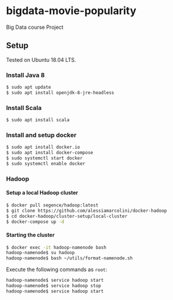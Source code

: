 # bigdata-movie-popularity
Big Data course Project

## Setup
Tested on Ubuntu 18.04 LTS.

### Install Java 8

```bash
$ sudo apt update
$ sudo apt install openjdk-8-jre-headless
```

### Install Scala
```bash
$ sudo apt install scala
```

### Install and setup docker
```bash
$ sudo apt install docker.io
$ sudo apt install docker-compose
$ sudo systemctl start docker
$ sudo systemctl enable docker
```

### Hadoop

#### Setup a local Hadoop cluster
```bash
$ docker pull segence/hadoop:latest
$ git clone https://github.com/alessiamarcolini/docker-hadoop
$ cd docker-hadoop/cluster-setup/local-cluster
$ docker-compose up -d
```

#### Starting the cluster
```bash
$ docker exec -it hadoop-namenode bash
hadoop-namenode$ su hadoop
hadoop-namenode$ bash ~/utils/format-namenode.sh
```

Execute the following commands as `root`:
```bash
hadoop-namenode$ service hadoop start
hadoop-namenode$ service hadoop stop
hadoop-namenode$ service hadoop start
```